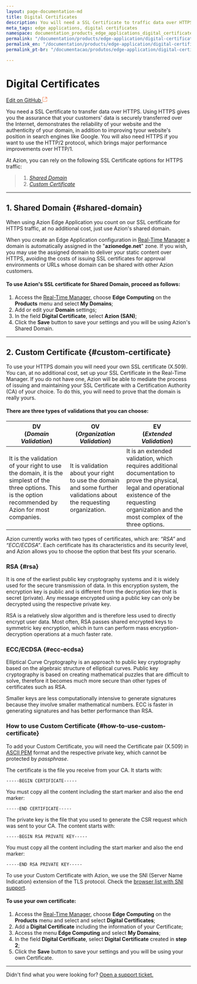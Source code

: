 ```yaml
---
layout: page-documentation-md
title: Digital Certificates
description: You will need a SSL Certificate to traffic data over HTTPS. 
meta_tags: edge applications, digital certificates
namespace: documentation_products_edge_applications_digital_certificates
permalink: "/documentation/products/edge-application/digital-certificates/"
permalink_en: "/documentation/products/edge-application/digital-certificates/"
permalink_pt-br: "/documentacao/produtos/edge-application/digital-certificates/"

---
```

# Digital **Certificates**

[Edit on GitHub <svg width="14" height="14" xmlns="http://www.w3.org/2000/svg"><g fill="none" stroke="#F3652B"><path d="M4.81.71H.672v11.43H12.1V8.001" stroke-width=".8"/><path d="M6.87.786h5.155V5.94M6.31 6.5L12.026.786"/></g></svg>](https://github.com/aziontech/docs_en/edit/master/edge-application/digital-certificates/2021-01-14-index.md)

You need a SSL Certificate to transfer data over HTTPS. Using HTTPS gives you the assurance that your customers' data is securely transferred over the Internet, demonstrates the reliability of your website and the authenticity of your domain, in addition to improving tyour website's position in search engines like Google. You will also need HTTPS if you want to use the HTTP/2 protocol, which brings major performance improvements over HTTP/1.

At Azion, you can rely on the following SSL Certificate options for HTTPS traffic:

> 1. _[Shared Domain](#shared-domain)_
> 2. _[Custom Certificate](#custom-certificate)_

---

## 1. Shared Domain {#shared-domain}

When using Azion Edge Application you count on our SSL certificate for HTTPS traffic, at no additional cost, just use Azion's shared domain.

When you create an Edge Application configuration in [Real-Time Manager](https://manager.azion.com/) a domain is automatically assigned in the "**azionedge.net**" zone. If you wish, you may use the assigned domain to deliver your static content over HTTPS, avoiding the costs of issuing SSL certificates for approval environments or URLs whose domain can be shared with other Azion customers.

#### To use Azion's SSL certificate for Shared Domain, proceed as follows:

1.  Access the [Real-Time Manager](https://manager.azion.com/), choose **Edge Computing** on the **Products** menu and select **My Domains**;
2.  Add or edit your **Domain** settings;
3.  In the field **Digital Certificate**, select **Azion (SAN)**;
4.  Click the **Save** button to save your settings and you will be using Azion's Shared Domain.

---

## 2. Custom Certificate {#custom-certificate}

To use your HTTPS domain you will need your own SSL certificate (X.509). You can, at no additional cost, set up your SSL Certificate in the Real-Time Manager. If you do not have one, Azion will be able to mediate the process of issuing and maintaining your SSL Certificate with a Certification Authority (CA) of your choice. To do this, you will need to prove that the domain is really yours. 

#### There are three types of validations that you can choose:

| DV <br/>(_Domain Validation_)                                | OV <br/> (_Organization Validation_)                         | EV <br/>(_Extended Validation_)                              |
| ------------------------------------------------------------ | ------------------------------------------------------------ | ------------------------------------------------------------ |
| It is the validation of your right to use the domain, it is the simplest of the three options. This is the option recommended by Azion for most companies. | It is validation about your right to use the domain and some further validations about the requesting organization. | It is an extended validation, which requires additional documentation to prove the physical, legal and operational existence of the requesting organization and the most complex of the three options. |

Azion currently works with two types of certificates, which are: *“RSA”* and *“ECC/ECDSA”*. Each certificate has its characteristics and its security level, and Azion allows you to choose the option that best fits your scenario.

### RSA {#rsa}

It is one of the earliest public key cryptography systems and it is widely used for the secure transmission of data. In this encryption system, the encryption key is public and is different from the decryption key that is secret (private). Any message encrypted using a public key can only be decrypted using the respective private key.  

RSA is a relatively slow algorithm and is therefore less used to directly encrypt user data. Most often, RSA passes shared encrypted keys to symmetric key encryption, which in turn can perform mass encryption-decryption operations at a much faster rate.

### ECC/ECDSA  {#ecc-ecdsa}

Elliptical Curve Cryptography is an approach to public key cryptography based on the algebraic structure of elliptical curves. Public key cryptography is based on creating mathematical puzzles that are difficult to solve, therefore it becomes much more secure than other types of certificates such as RSA.

Smaller keys are less computationally intensive to generate signatures because they involve smaller mathematical numbers. ECC is faster in generating signatures and has better performance than RSA.

### How to use Custom Certificate {#how-to-use-custom-certificate}

To add your Custom Certificate, you will need the Certificate pair (X.509) in [ASCII PEM](https://www.google.com.br/search?q=Como+converter+um+certificado+PFX+para+PEM&cad=h) format and the respective private key, which cannot be protected by *passphrase*.

The certificate is the file you receive from your CA. It starts with:

~~~
-----BEGIN CERTIFICATE-----
~~~

You must copy all the content including the start marker and also the end marker:

~~~
-----END CERTIFICATE-----
~~~

The private key is the file that you used to generate the CSR request which was sent to your CA. The content starts with:

~~~
-----BEGIN RSA PRIVATE KEY-----
~~~

You must copy all the content including the start marker and also the end marker:

~~~
-----END RSA PRIVATE KEY-----
~~~

To use your Custom Certificate with Azion, we use the SNI (Server Name Indication) extension of the TLS protocol. Check the [browser list with SNI support](https://caniuse.com/#feat=sni).

#### To use your own certificate:

1.  Access the [Real-Time Manager](https://manager.azion.com/), choose **Edge Computing** on the **Products** menu and select and select **Digital Certificates**;
2.  Add a **Digital Certificate** including the information of your Certificate;
3.  Access the menu **Edge Computing** and select **My Domains**;
4.  In the field **Digital Certificate**, select **Digital Certificate** created in **step 2**;
5.  Click the **Save** button to save your settings and you will be using your own Certificate.

---

Didn't find what you were looking for? [Open a support ticket.](https://tickets.azion.com/)